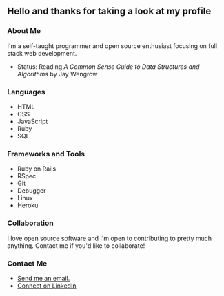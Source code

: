 ## Hello and thanks for taking a look at my profile

### About Me

I'm a self-taught programmer and open source enthusiast focusing on full stack web development.

- Status: Reading _A Common Sense Guide to Data Structures and Algorithms_ by Jay Wengrow

### Languages

- HTML
- CSS
- JavaScript
- Ruby
- SQL

### Frameworks and Tools

- Ruby on Rails
- RSpec
- Git
- Debugger
- Linux
- Heroku

### Collaboration

I love open source software and I'm open to contributing to pretty much anything. Contact me if you'd like to collaborate!

### Contact Me

- <a href="mailto:joe.mccann@mailbox.org">Send me an email.</a>
- <a href="https://www.linkedin.com/in/joe-mccann-dev/">Connect on LinkedIn </a>


<!--
**joe-mccann-dev/joe-mccann-dev** is a ✨ _special_ ✨ repository because its `README.md` (this file) appears on your GitHub profile.

Here are some ideas to gt you started:

- 🔭 I’m currently working on ...
- 🌱 I’m currently learning ...
- 👯 I’m looking to collaborate on ...
- 🤔 I’m looking for help with ...
- 💬 Ask me about ...
- 📫 How to reach me: ...
- 😄 Pronouns: ...
- ⚡ Fun fact: ...
-->
